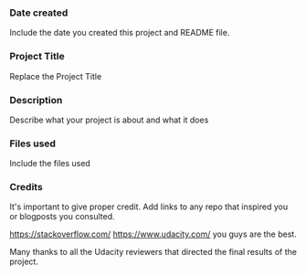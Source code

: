 ### Date created
Include the date you created this project and README file.

### Project Title
Replace the Project Title

### Description
Describe what your project is about and what it does

### Files used
Include the files used

### Credits
It's important to give proper credit. Add links to any repo that inspired you or blogposts you consulted.

https://stackoverflow.com/
https://www.udacity.com/
you guys are the best.

Many thanks to all the Udacity reviewers that directed the final results of the project.
